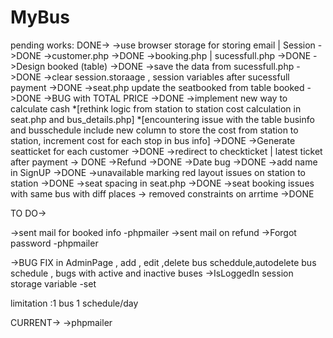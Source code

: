 # MyBus
pending works: 
DONE->
->use browser storage for storing email | Session ->DONE
->customer.php ->DONE
->booking.php | sucessfull.php ->DONE
->Design booked (table) ->DONE
->save the data from sucessfull.php ->DONE
->clear session.storaage , session variables after sucessfull payment ->DONE
->seat.php update the seatbooked from table booked ->DONE
->BUG with TOTAL PRICE ->DONE
->implement new way to calculate cash *[rethink logic from station to station cost calculation in seat.php and bus_details.php] *[encountering issue with the table businfo and busschedule include new column to store the cost from station to station, increment cost for each stop in bus info] ->DONE
->Generate seatticket for each customer ->DONE
->redirect to checkticket | latest ticket after payment -> DONE
->Refund ->DONE
->Date bug ->DONE
->add name in SignUP ->DONE
->unavailable marking red layout issues on station to station ->DONE
->seat spacing in seat.php ->DONE
->seat booking issues with same bus with diff places -> removed constraints on arrtime ->DONE


TO DO->

->sent mail for booked info -phpmailer
->sent mail on refund
->Forgot password -phpmailer

->BUG FIX in AdminPage , add , edit ,delete bus scheddule,autodelete bus schedule , bugs with active and inactive buses
->IsLoggedIn session storage variable -set


limitation :1 bus 1 schedule/day







CURRENT->
->phpmailer